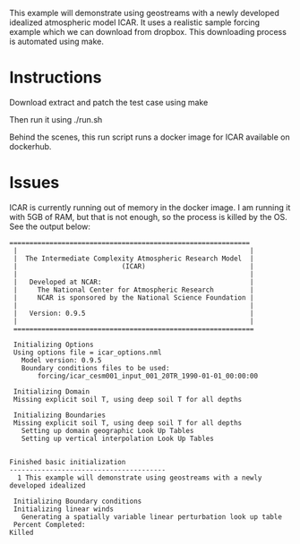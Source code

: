 This example will demonstrate using geostreams with a newly developed idealized
atmospheric model ICAR. It uses a realistic sample forcing example which we can
download from dropbox. This downloading process is automated using make.

Instructions
============

Download extract and patch the test case using
    make

Then run it using 
    ./run.sh

Behind the scenes, this run script runs a docker image for ICAR available on
dockerhub.

Issues
======

ICAR is currently running out of memory in the docker image. I am running it
with 5GB of RAM, but that is not enough, so the process is killed by the OS.
See the output below:

	============================================================
	 |                                                          |
	 |  The Intermediate Complexity Atmospheric Research Model  |
	 |                          (ICAR)                          |
	 |                                                          |
	 |   Developed at NCAR:                                     |
	 |     The National Center for Atmospheric Research         |
	 |     NCAR is sponsored by the National Science Foundation |
	 |                                                          |
	 |   Version: 0.9.5                                         |
	 |                                                          |
	 ============================================================

	 Initializing Options
	 Using options file = icar_options.nml
	   Model version: 0.9.5
	   Boundary conditions files to be used:
		   forcing/icar_cesm001_input_001_20TR_1990-01-01_00:00:00

	 Initializing Domain
	 Missing explicit soil T, using deep soil T for all depths

	 Initializing Boundaries
	 Missing explicit soil T, using deep soil T for all depths
	   Setting up domain geographic Look Up Tables
	   Setting up vertical interpolation Look Up Tables


	Finished basic initialization
	---------------------------------------
	  1 This example will demonstrate using geostreams with a newly developed idealized

	 Initializing Boundary conditions
	 Initializing linear winds
	   Generating a spatially variable linear perturbation look up table
	 Percent Completed:
	Killed
